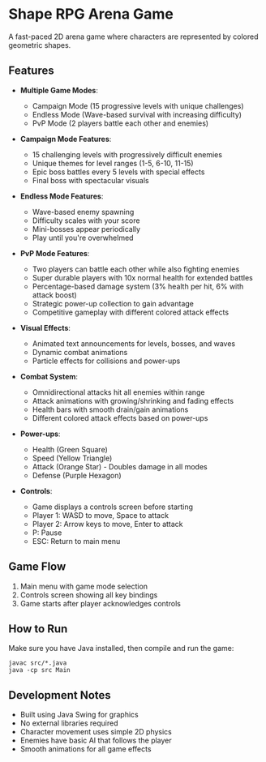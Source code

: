 # Shape RPG Arena Game

A fast-paced 2D arena game where characters are represented by colored geometric shapes.

## Features

- **Multiple Game Modes**:
  - Campaign Mode (15 progressive levels with unique challenges)
  - Endless Mode (Wave-based survival with increasing difficulty)
  - PvP Mode (2 players battle each other and enemies)

- **Campaign Mode Features**:
  - 15 challenging levels with progressively difficult enemies
  - Unique themes for level ranges (1-5, 6-10, 11-15)
  - Epic boss battles every 5 levels with special effects
  - Final boss with spectacular visuals

- **Endless Mode Features**:
  - Wave-based enemy spawning
  - Difficulty scales with your score
  - Mini-bosses appear periodically
  - Play until you're overwhelmed

- **PvP Mode Features**:
  - Two players can battle each other while also fighting enemies
  - Super durable players with 10x normal health for extended battles
  - Percentage-based damage system (3% health per hit, 6% with attack boost)
  - Strategic power-up collection to gain advantage
  - Competitive gameplay with different colored attack effects

- **Visual Effects**:
  - Animated text announcements for levels, bosses, and waves
  - Dynamic combat animations
  - Particle effects for collisions and power-ups

- **Combat System**:
  - Omnidirectional attacks hit all enemies within range
  - Attack animations with growing/shrinking and fading effects
  - Health bars with smooth drain/gain animations
  - Different colored attack effects based on power-ups

- **Power-ups**:
  - Health (Green Square)
  - Speed (Yellow Triangle)
  - Attack (Orange Star) - Doubles damage in all modes
  - Defense (Purple Hexagon)

- **Controls**:
  - Game displays a controls screen before starting
  - Player 1: WASD to move, Space to attack
  - Player 2: Arrow keys to move, Enter to attack
  - P: Pause
  - ESC: Return to main menu

## Game Flow

1. Main menu with game mode selection
2. Controls screen showing all key bindings
3. Game starts after player acknowledges controls

## How to Run

Make sure you have Java installed, then compile and run the game:

```
javac src/*.java
java -cp src Main
```

## Development Notes

- Built using Java Swing for graphics
- No external libraries required
- Character movement uses simple 2D physics
- Enemies have basic AI that follows the player
- Smooth animations for all game effects 